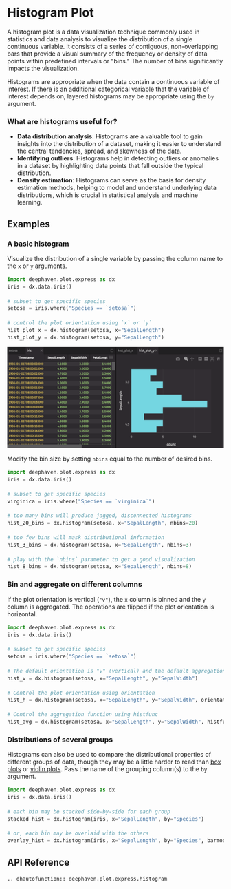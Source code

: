 # Histogram Plot

A histogram plot is a data visualization technique commonly used in statistics and data analysis to visualize the distribution of a single continuous variable. It consists of a series of contiguous, non-overlapping bars that provide a visual summary of the frequency or density of data points within predefined intervals or "bins." The number of bins significantly impacts the visualization.

Histograms are appropriate when the data contain a continuous variable of interest. If there is an additional categorical variable that the variable of interest depends on, layered histograms may be appropriate using the `by` argument.

### What are histograms useful for?

- **Data distribution analysis**: Histograms are a valuable tool to gain insights into the distribution of a dataset, making it easier to understand the central tendencies, spread, and skewness of the data.
- **Identifying outliers**: Histograms help in detecting outliers or anomalies in a dataset by highlighting data points that fall outside the typical distribution.
- **Density estimation**: Histograms can serve as the basis for density estimation methods, helping to model and understand underlying data distributions, which is crucial in statistical analysis and machine learning.

## Examples

### A basic histogram

Visualize the distribution of a single variable by passing the column name to the `x` or `y` arguments.

```python order=hist_plot_x,hist_plot_y,setosa,iris
import deephaven.plot.express as dx
iris = dx.data.iris()

# subset to get specific species
setosa = iris.where("Species == `setosa`")

# control the plot orientation using `x` or `y`
hist_plot_x = dx.histogram(setosa, x="SepalLength")
hist_plot_y = dx.histogram(setosa, y="SepalLength")
```

![Histogram Plot Basic Example](./_assets/histogram_plot.png)

Modify the bin size by setting `nbins` equal to the number of desired bins.

```python order=hist_20_bins,hist_3_bins,hist_8_bins,virginica,iris
import deephaven.plot.express as dx
iris = dx.data.iris()

# subset to get specific species
virginica = iris.where("Species == `virginica`")

# too many bins will produce jagged, disconnected histograms
hist_20_bins = dx.histogram(setosa, x="SepalLength", nbins=20)

# too few bins will mask distributional information
hist_3_bins = dx.histogram(setosa, x="SepalLength", nbins=3)

# play with the `nbins` parameter to get a good visualization
hist_8_bins = dx.histogram(setosa, x="SepalLength", nbins=8)
```

### Bin and aggregate on different columns

If the plot orientation is vertical (`"v"`), the `x` column is binned and the `y` column is aggregated. The operations are flipped if the plot orientation is horizontal.

```python order=hist_v,hist_h,hist_avg,iris
import deephaven.plot.express as dx
iris = dx.data.iris()

# subset to get specific species
setosa = iris.where("Species == `setosa`")

# The default orientation is "v" (vertical) and the default aggregation function is "sum"
hist_v = dx.histogram(setosa, x="SepalLength", y="SepalWidth")

# Control the plot orientation using orientation
hist_h = dx.histogram(setosa, x="SepalLength", y="SepalWidth", orientation="h")

# Control the aggregation function using histfunc
hist_avg = dx.histogram(setosa, x="SepalLength", y="SepalWidth", histfunc="avg")
```

### Distributions of several groups

Histograms can also be used to compare the distributional properties of different groups of data, though they may be a little harder to read than [box plots](box.md) or [violin plots](violin.md). Pass the name of the grouping column(s) to the `by` argument.

```python order=stacked_hist,overlay_hist,iris
import deephaven.plot.express as dx
iris = dx.data.iris()

# each bin may be stacked side-by-side for each group
stacked_hist = dx.histogram(iris, x="SepalLength", by="Species")

# or, each bin may be overlaid with the others
overlay_hist = dx.histogram(iris, x="SepalLength", by="Species", barmode="overlay")
```

## API Reference

```{eval-rst}
.. dhautofunction:: deephaven.plot.express.histogram
```
